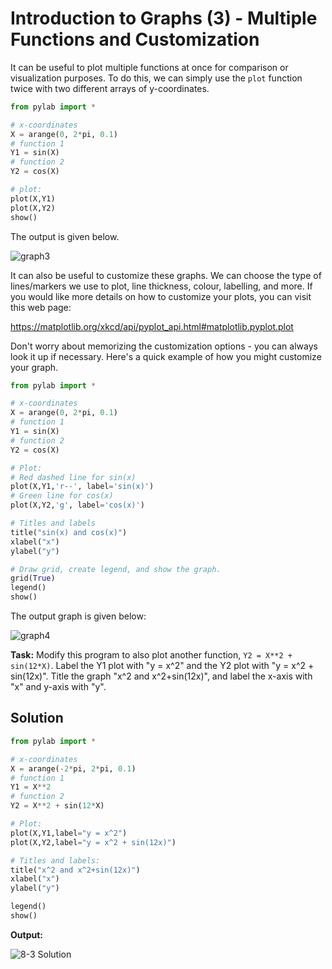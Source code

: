 # Introduction to Graphs (3) - Multiple Functions and Customization

It can be useful to plot multiple functions at once for comparison or visualization purposes. To do this, we can simply use the `plot` function twice with two different arrays of y-coordinates.

```python
from pylab import *

# x-coordinates
X = arange(0, 2*pi, 0.1)
# function 1
Y1 = sin(X)
# function 2
Y2 = cos(X)

# plot:
plot(X,Y1)
plot(X,Y2)
show()

```

The output is given below.

![graph3](https://i.imgur.com/T9A7EH9.png)

It can also be useful to customize these graphs. We can choose the type of lines/markers we use to plot, line thickness, colour, labelling, and more. If you would like more details on how to customize your plots, you can visit this web page:

https://matplotlib.org/xkcd/api/pyplot_api.html#matplotlib.pyplot.plot

Don't worry about memorizing the customization options - you can always look it up if necessary.
Here's a quick example of how you might customize your graph.
```python
from pylab import *

# x-coordinates
X = arange(0, 2*pi, 0.1)
# function 1
Y1 = sin(X)
# function 2
Y2 = cos(X)

# Plot:
# Red dashed line for sin(x)
plot(X,Y1,'r--', label='sin(x)')
# Green line for cos(x)
plot(X,Y2,'g', label='cos(x)')

# Titles and labels
title("sin(x) and cos(x)")
xlabel("x")
ylabel("y")

# Draw grid, create legend, and show the graph.
grid(True)
legend()
show()
```

The output graph is given below:

![graph4](https://i.imgur.com/0Zbzjs0.png)

**Task:** Modify this program to also plot another function, `Y2 = X**2 + sin(12*X)`. Label the Y1 plot with "y = x^2" and the Y2 plot with "y = x^2 + sin(12x)". Title the graph "x^2 and x^2+sin(12x)", and label the x-axis with "x" and y-axis with "y".

## Solution
```python
from pylab import *

# x-coordinates
X = arange(-2*pi, 2*pi, 0.1)
# function 1
Y1 = X**2
# function 2
Y2 = X**2 + sin(12*X)

# Plot:
plot(X,Y1,label="y = x^2")
plot(X,Y2,label="y = x^2 + sin(12x)")

# Titles and labels:
title("x^2 and x^2+sin(12x)")
xlabel("x")
ylabel("y")

legend()
show()
```

**Output:**

![8-3 Solution](https://i.imgur.com/v5RUJWv.png)
